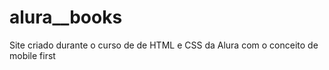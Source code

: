 # alura__books
Site criado durante o curso de de HTML e CSS da Alura com o conceito de mobile first
